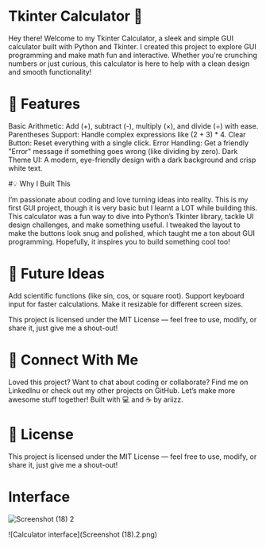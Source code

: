 # Tkinter Calculator 🧮

Hey there! Welcome to my Tkinter Calculator, a sleek and simple GUI calculator built with Python and Tkinter. I created this project to explore GUI programming and make math fun and interactive. Whether you're crunching numbers or just curious, this calculator is here to help with a clean design and smooth functionality!

# 🚀 Features

Basic Arithmetic: Add (+), subtract (-), multiply (×), and divide (÷) with ease.
Parentheses Support: Handle complex expressions like (2 + 3) * 4.
Clear Button: Reset everything with a single click.
Error Handling: Get a friendly "Error" message if something goes wrong (like dividing by zero).
Dark Theme UI: A modern, eye-friendly design with a dark background and crisp white text.

#💡 Why I Built This

I’m passionate about coding and love turning ideas into reality. This is my first GUI project, though it is very basic but I learnt a LOT while building this. This calculator was a fun way to dive into Python’s Tkinter library, tackle UI design challenges, and make something useful. I tweaked the layout to make the buttons look snug and polished, which taught me a ton about GUI programming. Hopefully, it inspires you to build something cool too!

# 🔧 Future Ideas

Add scientific functions (like sin, cos, or square root).
Support keyboard input for faster calculations.
Make it resizable for different screen sizes.

This project is licensed under the MIT License — feel free to use, modify, or share it, just give me a shout-out!

# 🤝 Connect With Me

Loved this project? Want to chat about coding or collaborate? Find me on LinkedInu or check out my other projects on GitHub. Let’s make more awesome stuff together!
Built with 💻 and ☕ by ariizz.


# 📜 License

This project is licensed under the MIT License — feel free to use, modify, or share it, just give me a shout-out!

# Interface
![Screenshot (18) 2](https://github.com/user-attachments/assets/33de16ec-b6c0-421f-b8e4-75f51fc604ae)

![Calculator interface](Screenshot (18).2.png)

